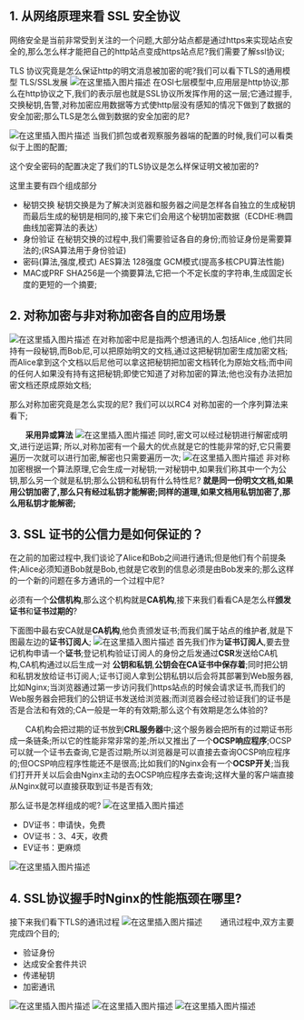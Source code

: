 

##  1. 从网络原理来看 SSL 安全协议
网络安全是当前非常受到关注的一个问题,大部分站点都是通过https来实现站点安全的,那么怎么样才能把自己的http站点变成https站点尼?我们需要了解ssl协议;

TLS 协议究竟是怎么保证http的明文消息被加密的呢?我们可以看下TLS的通用模型
TLS/SSL发展
![在这里插入图片描述](https://img-blog.csdnimg.cn/4fc092b4fdc646908fc30a18abb67b9e.png)
 在OSI七层模型中,应用层是http协议;那么在http协议之下,我们的表示层也就是SSL协议所发挥作用的这一层;它通过握手,交换秘钥,告警,对称加密应用数据等方式使http层没有感知的情况下做到了数据的安全加密;那么TLS是怎么做到数据的安全加密的尼?

![在这里插入图片描述](https://img-blog.csdnimg.cn/179471c48d6244a6b8c16b2eedecc44d.png)
 当我们抓包或者观察服务器端的配置的时候,我们可以看类似于上图的配置;

这个安全密码的配置决定了我们的TLS协议是怎么样保证明文被加密的?

这里主要有四个组成部分

 - 秘钥交换  秘钥交换是为了解决浏览器和服务器之间是怎样各自独立的生成秘钥
   而最后生成的秘钥是相同的,接下来它们会用这个秘钥加密数据（ECDHE:椭圆曲线加密算法的表达）
 - 身份验证  在秘钥交换的过程中,我们需要验证各自的身份;而验证身份是需要算法的;(RSA算法用于身份验证)
 - 密码(算法,强度,模式) AES算法 128强度 GCM模式(提高多核CPU算法性能)
 - MAC或PRF  SHA256是一个摘要算法,它把一个不定长度的字符串,生成固定长度的更短的一个摘要;


##  2. 对称加密与非对称加密各自的应用场景
![在这里插入图片描述](https://img-blog.csdnimg.cn/202e3c1f4ca943039e075d0190cb6ae7.png)
在对称加密中尼是指两个想通讯的人.包括Alice ,他们共同持有一段秘钥,而Bob尼,可以把原始明文的文档,通过这把秘钥加密生成加密文档;而Alice拿到这个文档以后尼他可以拿这把秘钥把加密文档转化为原始文档;而中间的任何人如果没有持有这把秘钥;即使它知道了对称加密的算法;他也没有办法把加密文档还原成原始文档;

那么对称加密究竟是怎么实现的尼? 我们可以以RC4 对称加密的一个序列算法来看下;

　　**采用异或算法**
![在这里插入图片描述](https://img-blog.csdnimg.cn/d64c7987f27d40e29251c9a1e0b89252.png)
同时,密文可以经过秘钥进行解密成明文,进行逆运算;
所以,对称加密有一个最大的优点就是它的性能非常的好,它只需要遍历一次就可以进行加密,解密也只需要遍历一次;
![在这里插入图片描述](https://img-blog.csdnimg.cn/3ea92a9b8f0a4fd09d0d179ce43bfcff.png)
非对称加密根据一个算法原理,它会生成一对秘钥;一对秘钥中,如果我们称其中一个为公钥,那么另一个就是私钥;那么公钥和私钥有什么特性尼?
**就是同一份明文文档,如果用公钥加密了,那么只有经过私钥才能解密;同样的道理,如果文档用私钥加密了,那么用私钥才能解密;**

##  3. SSL 证书的公信力是如何保证的？
在之前的加密过程中,我们谈论了Alice和Bob之间进行通讯;但是他们有个前提条件;Alice必须知道Bob就是Bob,也就是它收到的信息必须是由Bob发来的;那么这样的一个新的问题在多方通讯的一个过程中尼?

必须有一个**公信机构**,那么这个机构就是**CA机构**,接下来我们看看CA是怎么样**颁发证书**和**证书过期的**?

下面图中最右安CA就是**CA机构**,他负责颁发证书;而我们属于站点的维护者,就是下图最左边的**证书订阅人**;
![在这里插入图片描述](https://img-blog.csdnimg.cn/c6c984ba4d4a406abf0803588b4c7b3a.png)
首先我们作为**证书订阅人**,要去登记机构申请一个**证书**;登记机构验证订阅人的身份之后发通过**CSR**发送给CA机构,CA机构通过以后生成一对 **公钥和私钥**,**公钥会在CA证书中保存着**;同时把公钥和私钥发放给证书订阅人;证书订阅人拿到公钥私钥以后会将其部署到Web服务器,比如Nginx;当浏览器通过第一步访问我们https站点的时候会请求证书,而我们的Web服务器会把我们的公钥证书发送给浏览器;而浏览器会经过验证我们的证书是否是合法和有效的;CA一般是一年的有效期;那么这个有效期是怎么体验的?

　　CA机构会把过期的证书放到**CRL服务器**中;这个服务器会把所有的过期证书形成一条链条;所以它的性能非常非常的差;所以又推出了一个**OCSP响应程序**;OCSP可以就一个证书去查询,它是否过期;所以浏览器是可以直接去查询OCSP响应程序的;但OCSP响应程序性能还不是很高;比如我们的Nginx会有一个**OCSP开关**;当我们打开开关以后会由Nginx主动的去OCSP响应程序去查询;这样大量的客户端直接从Nginx就可以直接获取到证书是否有效;

那么证书是怎样组成的呢?
![在这里插入图片描述](https://img-blog.csdnimg.cn/502728045ff541bbbf4202397ed412a1.png)

 - DV证书：申请快，免费
 - OV证书：3、4天，收费
 - EV证书：更麻烦

![在这里插入图片描述](https://img-blog.csdnimg.cn/07724c1e67944a26ac4487beba18f2e2.png)


##  4. SSL协议握手时Nginx的性能瓶颈在哪里?
接下来我们看下TLS的通讯过程
![在这里插入图片描述](https://img-blog.csdnimg.cn/6a72c471e3ea4842b80bbac1b87c7fa7.png)
　　通讯过程中,双方主要完成四个目的;

 - 验证身份
 - 达成安全套件共识
 - 传递秘钥
 - 加密通讯

 ![在这里插入图片描述](https://img-blog.csdnimg.cn/adc7fbde93d54cbab37f4d0c7cb27e7a.png)
![在这里插入图片描述](https://img-blog.csdnimg.cn/e452c78f117a4b698fe8259123539a0d.png)
![在这里插入图片描述](https://img-blog.csdnimg.cn/854377f251d24d8b986478de1ff92ae8.png)

